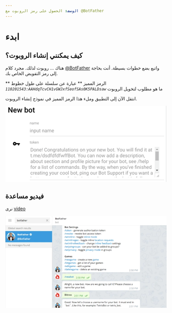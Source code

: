 ```yaml
---
الوصف: الحصول على رمز الروبوت مع @BotFather
---
```


# ابدء

##  كيف يمكنني إنشاء الروبوت؟

هناك ... روبوت لذلك. مجرد كلام 
[@BotFather](https://telegram.me/BotFather) واتبع بضع خطوات بسيطة. أنت بحاجة إلى رمز التفويض الخاص بك.

** الرمز المميز ** عبارة عن سلسلة على طول خطوط _`110201543:AAHdqTcvCH1vGWJxfSeofSAs0K5PALDsaw`_
ما هو مطلوب لتخويل الروبوت

انتقل الآن إلى التطبيق وملء هذا الرمز المميز في نموذج إنشاء الروبوت.

![](.gitbook/assets/image%20%2836%29.png)

## فيديو مساعدة

نرى
[video](https://youtu.be/MZixi8oIdaA)

![](.gitbook/assets/image%20%2851%29.png)

